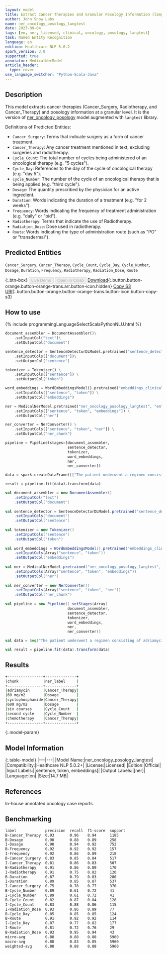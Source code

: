 ```yaml
---
layout: model
title: Extract Cancer Therapies and Granular Posology Information (langtest)
author: John Snow Labs
name: ner_oncology_posology_langtest
date: 2023-09-04
tags: [en, ner, licensed, clinical, oncology, posology, langtest]
task: Named Entity Recognition
language: en
edition: Healthcare NLP 5.0.2
spark_version: 3.0
supported: true
annotator: MedicalNerModel
article_header:
  type: cover
use_language_switcher: "Python-Scala-Java"
---
```


## Description

This model extracts cancer therapies (Cancer_Surgery, Radiotherapy, and Cancer_Therapy) and posology information at a granular level. It is the version of [ner_oncology_posology](https://nlp.johnsnowlabs.com/2022/11/24/ner_oncology_posology_en.html) model augmented with `langtest` library.

Definitions of Predicted Entities:

- `Cancer_Surgery`: Terms that indicate surgery as a form of cancer treatment.
- `Cancer_Therapy`: Any cancer treatment mentioned in text, excluding surgeries and radiotherapy.
- `Cycle_Count`: The total number of cycles being administered of an oncological therapy (e.g. "5 cycles"). 
- `Cycle_Day`: References to the day of the cycle of oncological therapy (e.g. "day 5").
- `Cycle_Number`: The number of the cycle of an oncological therapy that is being applied (e.g. "third cycle").
- `Dosage`: The quantity prescribed by the physician for an active ingredient.
- `Duration`: Words indicating the duration of a treatment (e.g. "for 2 weeks").
- `Frequency`: Words indicating the frequency of treatment administration (e.g. "daily" or "bid").
- `Radiotherapy`: Terms that indicate the use of Radiotherapy.
- `Radiation_Dose`: Dose used in radiotherapy.
- `Route`: Words indicating the type of administration route (such as "PO" or "transdermal").

## Predicted Entities

`Cancer_Surgery`, `Cancer_Therapy`, `Cycle_Count`, `Cycle_Day`, `Cycle_Number`, `Dosage`, `Duration`, `Frequency`, `Radiotherapy`, `Radiation_Dose`, `Route`

{:.btn-box}
<button class="button button-orange" disabled>Live Demo</button>
<button class="button button-orange" disabled>Open in Colab</button>
[Download](https://s3.amazonaws.com/auxdata.johnsnowlabs.com/clinical/models/ner_oncology_posology_langtest_en_5.0.2_3.0_1693828527870.zip){:.button.button-orange.button-orange-trans.arr.button-icon.hidden}
[Copy S3 URI](s3://auxdata.johnsnowlabs.com/clinical/models/ner_oncology_posology_langtest_en_5.0.2_3.0_1693828527870.zip){:.button.button-orange.button-orange-trans.button-icon.button-copy-s3}

## How to use



<div class="tabs-box" markdown="1">
{% include programmingLanguageSelectScalaPythonNLU.html %}
  
```python
document_assembler = DocumentAssembler()\
    .setInputCol("text")\
    .setOutputCol("document")

sentence_detector = SentenceDetectorDLModel.pretrained("sentence_detector_dl_healthcare","en","clinical/models")\
    .setInputCols(["document"])\
    .setOutputCol("sentence")

tokenizer = Tokenizer() \
    .setInputCols(["sentence"]) \
    .setOutputCol("token")

word_embeddings = WordEmbeddingsModel().pretrained("embeddings_clinical", "en", "clinical/models")\
    .setInputCols(["sentence", "token"]) \
    .setOutputCol("embeddings")                

ner = MedicalNerModel.pretrained("ner_oncology_posology_langtest", "en", "clinical/models") \
    .setInputCols(["sentence", "token", "embeddings"]) \
    .setOutputCol("ner")

ner_converter = NerConverter() \
    .setInputCols(["sentence", "token", "ner"]) \
    .setOutputCol("ner_chunk")

pipeline = Pipeline(stages=[document_assembler,
                            sentence_detector,
                            tokenizer,
                            word_embeddings,
                            ner,
                            ner_converter])

data = spark.createDataFrame([["The patient underwent a regimen consisting of adriamycin (60 mg/m2) and cyclophosphamide (600 mg/m2) over six courses. She is currently receiving his second cycle of chemotherapy and is in good overall condition."]]).toDF("text")

result = pipeline.fit(data).transform(data)
```
```scala
val document_assembler = new DocumentAssembler()
    .setInputCol("text")
    .setOutputCol("document")
    
val sentence_detector = SentenceDetectorDLModel.pretrained("sentence_detector_dl_healthcare", "en", "clinical/models")
    .setInputCols("document")
    .setOutputCol("sentence")
    
val tokenizer = new Tokenizer()
    .setInputCols("sentence")
    .setOutputCol("token")
    
val word_embeddings = WordEmbeddingsModel().pretrained("embeddings_clinical", "en", "clinical/models")
    .setInputCols(Array("sentence", "token"))
    .setOutputCol("embeddings")                
    
val ner = MedicalNerModel.pretrained("ner_oncology_posology_langtest", "en", "clinical/models")
    .setInputCols(Array("sentence", "token", "embeddings"))
    .setOutputCol("ner")
    
val ner_converter = new NerConverter()
    .setInputCols(Array("sentence", "token", "ner"))
    .setOutputCol("ner_chunk")
  
val pipeline = new Pipeline().setStages(Array(
                            document_assembler,
                            sentence_detector,
                            tokenizer,
                            word_embeddings,
                            ner,
                            ner_converter))    

val data = Seq("The patient underwent a regimen consisting of adriamycin (60 mg/m2) and cyclophosphamide (600 mg/m2) over six courses. She is currently receiving his second cycle of chemotherapy and is in good overall condition.").toDS.toDF("text")

val result = pipeline.fit(data).transform(data)
```
</div>

## Results

```bash
+----------------+--------------+
|chunk           |ner_label     |
+----------------+--------------+
|adriamycin      |Cancer_Therapy|
|60 mg/m2        |Dosage        |
|cyclophosphamide|Cancer_Therapy|
|600 mg/m2       |Dosage        |
|six courses     |Cycle_Count   |
|second cycle    |Cycle_Number  |
|chemotherapy    |Cancer_Therapy|
+----------------+--------------+
```

{:.model-param}
## Model Information

{:.table-model}
|---|---|
|Model Name:|ner_oncology_posology_langtest|
|Compatibility:|Healthcare NLP 5.0.2+|
|License:|Licensed|
|Edition:|Official|
|Input Labels:|[sentence, token, embeddings]|
|Output Labels:|[ner]|
|Language:|en|
|Size:|14.7 MB|

## References

In-house annotated oncology case reports.

## Benchmarking

```bash
label             precision  recall  f1-score  support 
B-Cancer_Therapy  0.93       0.96    0.94      1185    
B-Dosage          0.90       0.88    0.89      258     
I-Dosage          0.90       0.94    0.92      752     
B-Frequency       0.92       0.92    0.92      157     
I-Frequency       0.92       0.86    0.89      218     
B-Cancer_Surgery  0.83       0.85    0.84      517     
I-Cancer_Therapy  0.81       0.86    0.83      507     
B-Radiotherapy    0.91       0.86    0.89      170     
I-Radiotherapy    0.91       0.75    0.82      120     
B-Duration        0.87       0.79    0.83      280     
I-Duration        0.89       0.85    0.87      537     
I-Cancer_Surgery  0.75       0.78    0.77      370     
B-Cycle_Number    0.89       0.61    0.72      41      
I-Cycle_Number    0.89       0.61    0.72      41      
B-Cycle_Count     0.82       0.87    0.84      128     
I-Cycle_Count     0.83       0.88    0.86      115     
I-Radiation_Dose  0.93       0.86    0.89      77      
B-Cycle_Day       0.85       0.85    0.85      124     
B-Route           0.91       0.92    0.92      114     
I-Cycle_Day       0.87       0.77    0.82      177     
I-Route           0.81       0.72    0.76      29      
B-Radiation_Dose  0.93       0.95    0.94      43      
micro-avg         0.88       0.88    0.88      5960    
macro-avg         0.88       0.83    0.85      5960    
weighted-avg      0.88       0.88    0.88      5960    
```
